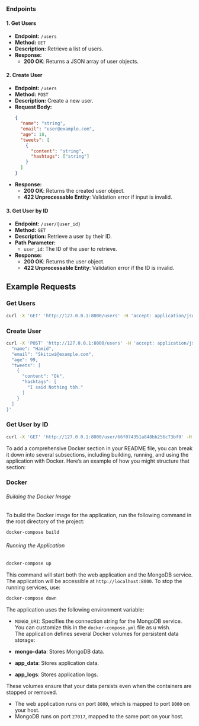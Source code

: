 
### Endpoints

#### 1. Get Users
- **Endpoint:** `/users`
- **Method:** `GET`
- **Description:** Retrieve a list of users.
- **Response:**
  - **200 OK**: Returns a JSON array of user objects.

#### 2. Create User
- **Endpoint:** `/users`
- **Method:** `POST`
- **Description:** Create a new user.
- **Request Body:**
  ```json
  {
    "name": "string",
    "email": "user@example.com",
    "age": 18,
    "tweets": [
      {
        "content": "string",
        "hashtags": ["string"]
      }
    ]
  }
  ```
- **Response:**
  - **200 OK**: Returns the created user object.
  - **422 Unprocessable Entity**: Validation error if input is invalid.

#### 3. Get User by ID
- **Endpoint:** `/user/{user_id}`
- **Method:** `GET`
- **Description:** Retrieve a user by their ID.
- **Path Parameter:**
  - `user_id`: The ID of the user to retrieve.
- **Response:**
  - **200 OK**: Returns the user object.
  - **422 Unprocessable Entity**: Validation error if the ID is invalid.

## Example Requests

### Get Users
```bash
curl -X 'GET' 'http://127.0.0.1:8000/users' -H 'accept: application/json'
```

### Create User
```bash
curl -X 'POST' 'http://127.0.0.1:8000/users' -H 'accept: application/json' -H 'Content-Type: application/json' -d '{
  "name": "Hamid",
  "email": "Skitiwi@example.com",
  "age": 99,
  "tweets": [
    {
      "content": "Ok",
      "hashtags": [
        "I said Nothing tbh."
      ]
    }
  ]
}'
```

### Get User by ID
```bash
curl -X 'GET' 'http://127.0.0.1:8000/user/66f074351a848bb256c73bf9' -H 'accept: application/json'
```
To add a comprehensive Docker section in your README file, you can break it down into several subsections, including building, running, and using the application with Docker. Here’s an example of how you might structure that section:

### Docker


###### Building the Docker Image
To build the Docker image for the application, run the following command in the root directory of the project:

```bash
docker-compose build
```
###### Running the Application
  
```bash
docker-compose up
```  
This command will start both the web application and the MongoDB service. The application will be accessible at `http://localhost:8000`.
To stop the running services, use:  
```bash  
docker-compose down  
```
The application uses the following environment variable:    
- `MONGO_URI`: Specifies the connection string for the MongoDB service.  
You can customize this in the `docker-compose.yml` file as u wish.  
The application defines several Docker volumes for persistent data storage:  
    
- **mongo-data**: Stores MongoDB data.  
- **app_data**: Stores application data.  
- **app_logs**: Stores application logs.  
  
These volumes ensure that your data persists even when the containers are stopped or removed.  
- The web application runs on port `8000`, which is mapped to port `8000` on your host.
- MongoDB runs on port `27017`, mapped to the same port on your host.